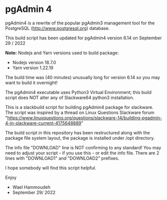 pgAdmin 4
=========

pgAdmin4 is a rewrite of the popular pgAdmin3 management tool for the
PostgreSQL (http://www.postgresql.org) database. 

This build script has been updated for pgAdmin4 version 6.14 on September 29 / 2022

**Note:** Nodejs and Yarn versions used to build package:
 - Nodejs version 18.7.0
 - Yarn version 1.22.19

The build time was (40 minutes) unusually long for version 6.14 so you may want to build it overnight!

The pgAdmin4 executable uses Python3 Virtual Environment; this build script does
NOT alter any of Slackware64 python3 installation.

This is a slackbuild script for building pgAdmin4 package for slackware.
The script was inspired by a thread on Linux Questions Slackware forum
"https://www.linuxquestions.org/questions/slackware-14/building-pgadmin-4-in-slackware-current-4175648889"
 
The build script in this repository has been restructured along with the package
file system layout, the package is installed under /opt directory.

The info file "DOWNLOAD" line is NOT confirming to any standard! You may need
to adjust your script - if you use this - or edit the info file.
There are 2 lines with "DOWNLOAD1" and "DOWNLOAD2" prefixes.

I hope somebody will find this script helpful.

Enjoy
 - Wael Hammoudeh
 - September 29/ 2022
